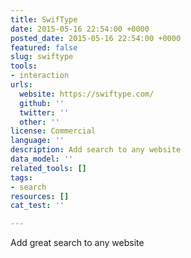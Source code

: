 ```yaml
---
title: SwifType
date: 2015-05-16 22:54:00 +0000
posted_date: 2015-05-16 22:54:00 +0000
featured: false
slug: swiftype
tools:
- interaction
urls:
  website: https://swiftype.com/
  github: ''
  twitter: ''
  other: ''
license: Commercial
language: ''
description: Add search to any website
data_model: ''
related_tools: []
tags:
- search
resources: []
cat_test: ''

---
```

Add great search to any website




